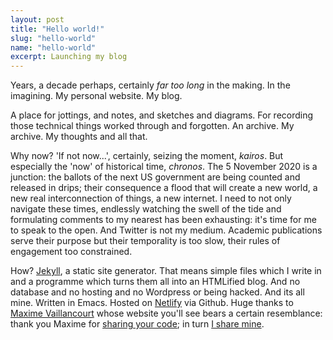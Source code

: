 ```yaml
---
layout: post
title: "Hello world!"
slug: "hello-world"
name: "hello-world"
excerpt: Launching my blog
---
```


Years, a decade perhaps, certainly *far too long* in the making. In
the imagining. My personal website. My blog.

A place for jottings, and notes, and sketches and diagrams. For
recording those technical things worked through and forgotten. An
archive. My archive. My thoughts and all that.

Why now? 'If not now...', certainly, seizing the moment, *kairos*. But
especially the 'now' of historical time, *chronos*. The 5 November
2020 is a junction: the ballots of the next US government are being
counted and released in drips; their consequence a flood that will
create a new world, a new real interconnection of things, a new
internet. I need to not only navigate these times, endlessly watching
the swell of the tide and formulating comments to my nearest has been
exhausting: it's time for me to speak to the open. And Twitter is not
my medium. Academic publications serve their purpose but their
temporality is too slow, their rules of engagement too constrained.

How? <a target="_blank" rel="noopener"
href="https://jekyllrb.com/">Jekyll</a>, a static site generator. That
means simple files which I write in and a programme which turns them
all into an HTMLified blog. And no database and no hosting and no
Wordpress or being hacked. And its all mine. Written in Emacs. Hosted
on <a target="_blank" rel="noopener"
href="https://www.netlify.com/">Netlify</a> via Github. Huge thanks to
<a target="_blank" rel="noopener"
href="https://maximevaillancourt.com/"> Maxime Vaillancourt</a> whose
website you'll see bears a certain resemblance: thank you Maxime for
<a target="_blank" rel="noopener"
href="https://github.com/maximevaillancourt/maximevaillancourt.com">
sharing your code</a>; in turn <a target="_blank" rel="noopener"
href="https://github.com/danielnemenyi/danielnemenyi.net">I share
mine</a>.
